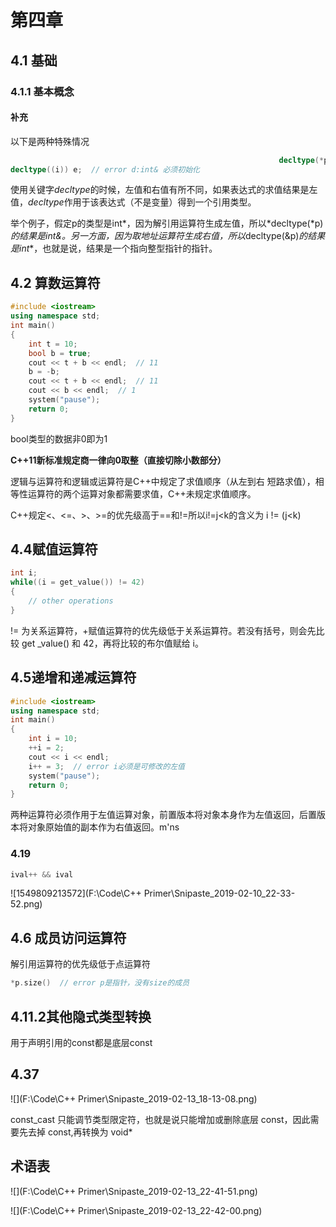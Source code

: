 # 第四章

## 4.1 基础

### 4.1.1 基本概念

#### 补充

以下是两种特殊情况

```c++
															decltype(*p) c;  // error c:int& 必须初始化
decltype((i)) e;  // error d:int& 必须初始化
```

使用关键字*decltype*的时候，左值和右值有所不同，如果表达式的求值结果是左值，*decltype*作用于该表达式（不是变量）得到一个引用类型。

举个例子，假定p的类型是int\*，因为解引用运算符生成左值，所以*decltype(\*p)*的结果是int&。另一方面，因为取地址运算符生成右值，所以*decltype(&p)*的结果是int**，也就是说，结果是一个指向整型指针的指针。

## 4.2 算数运算符

```c++
#include <iostream>
using namespace std;
int main()
{
	int t = 10;
	bool b = true;
	cout << t + b << endl;  // 11
	b = -b;
	cout << t + b << endl;  // 11
	cout << b << endl;  // 1
	system("pause");
	return 0;
}
```

bool类型的数据非0即为1

**C++11新标准规定商一律向0取整（直接切除小数部分）**

逻辑与运算符和逻辑或运算符是C++中规定了求值顺序（从左到右 短路求值），相等性运算符的两个运算对象都需要求值，C++未规定求值顺序。

C++规定<、<=、>、>=的优先级高于==和!=所以i!=j<k的含义为 i != (j<k)

## 4.4赋值运算符

```c++
int i;
while((i = get_value()) != 42)
{
    // other operations
}
```

!= 为关系运算符，+赋值运算符的优先级低于关系运算符。若没有括号，则会先比较 get
_value() 和 42，再将比较的布尔值赋给 i。

## 4.5递增和递减运算符						

```c++
#include <iostream>
using namespace std;
int main()
{
	int i = 10;
	++i = 2;
	cout << i << endl;
    i++ = 3;  // error i必须是可修改的左值
	system("pause");
	return 0;
}
```

两种运算符必须作用于左值运算对象，前置版本将对象本身作为左值返回，后置版本将对象原始值的副本作为右值返回。m'ns

### 4.19

```c++
ival++ && ival
```

![1549809213572](F:\Code\C++ Primer\Snipaste_2019-02-10_22-33-52.png)

## 4.6 成员访问运算符

解引用运算符的优先级低于点运算符

```c++
*p.size()  // error p是指针，没有size的成员
```

## 4.11.2其他隐式类型转换

用于声明引用的const都是底层const

##  4.37

![](F:\Code\C++ Primer\Snipaste_2019-02-13_18-13-08.png)

const_cast  只能调节类型限定符，也就是说只能增加或删除底层 const，因此需要先去掉 const,再转换为 void*

## 术语表

![](F:\Code\C++ Primer\Snipaste_2019-02-13_22-41-51.png)

![](F:\Code\C++ Primer\Snipaste_2019-02-13_22-42-00.png)


